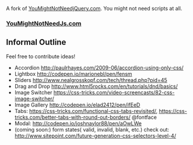 A fork of [YouMightNotNeedjQuery.com](http://youmightnotneedjquery.com). You might not need scripts at all.

### [YouMightNotNeedJs.com](http://youmightnotneedjs.com)

## Informal Outline

Feel free to contribute ideas!


- Accordion http://paulrhayes.com/2009-06/accordion-using-only-css/
- Lightbox http://codepen.io/marionebl/pen/fensm
- Sliders http://www.nealgrosskopf.com/tech/thread.php?pid=45
- Drag and Drop http://www.html5rocks.com/en/tutorials/dnd/basics/
- Image Switcher https://css-tricks.com/video-screencasts/82-css-image-switcher/
- Image Gallery http://codepen.io/elad2412/pen/ifEeD
- Tabs: https://css-tricks.com/functional-css-tabs-revisited/, https://css-tricks.com/better-tabs-with-round-out-borders/
@fontface
- Modal: http://codepen.io/joshnaylor88/pen/aOwLWe
- (coming soon:) form states( valid, invalid, blank, etc.) check out: http://www.sitepoint.com/future-generation-css-selectors-level-4/